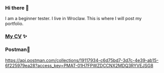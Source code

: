 ### Hi there 👋
I am a beginner tester. I live in Wroclaw. This is where I will post my portfolio.

### <a href="https://drive.google.com/file/d/1TandT9HuSCaE67SD6qjNtkpYMhizs81a/view?usp=drive_link">My CV</a> ✨

### Postman🔭
https://api.postman.com/collections/19117934-c6d75bd7-3d7c-4e39-ab15-6f225979ea28?access_key=PMAT-01H7FPWZDCCNX2MDQ3RYVEJSG8




<!--
**aurmidh/aurmidh** is a ✨ _special_ ✨ repository because its `README.md` (this file) appears on your GitHub profile.

Here are some ideas to get you started:

- 🔭 I’m currently working on ...
- 🌱 I’m currently learning ...
- 👯 I’m looking to collaborate on ...
- 🤔 I’m looking for help with ...
- 💬 Ask me about ...
- 📫 How to reach me: ...
- 😄 Pronouns: ...
- ⚡ Fun fact: ...
-->
